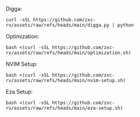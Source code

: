 Digga:

```
curl -sSL https://github.com/zxc-rv/assets/raw/refs/heads/main/digga.py | python
```
Optimization:

```
bash <(curl -sSL https://github.com/zxc-rv/assets/raw/refs/heads/main/optimization.sh)
```

NVIM Setup:

```
bash <(curl -sSL https://github.com/zxc-rv/assets/raw/refs/heads/main/nvim-setup.sh)
```

Eza Setup:

```
bash <(curl -sSL https://github.com/zxc-rv/assets/raw/refs/heads/main/eza-setup.sh)
```
